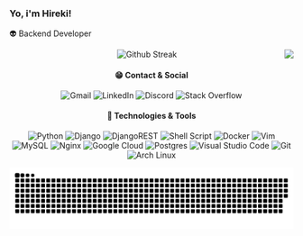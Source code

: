 <span markdown="1">

  ###	Yo, i'm Hireki!

  👽 Backend Developer
 
  <img align="right" src="https://c.tenor.com/d-CAulWk0DAAAAAj/anime-girl-cheerleader.gif"></img>

</span>
<span align="center" markdown="1">

  ![Github Streak](https://github-readme-streak-stats.herokuapp.com/?user=imHireki&theme=radical)
  
</span>
<span align="center" markdown="1">

  #### 😁 Contact & Social
  ![Gmail](https://img.shields.io/badge/Gmail-D14836?style=for-the-badge&logo=gmail&logoColor=white&link=mailto:@gmail.com)
  ![LinkedIn](https://img.shields.io/badge/linkedin-%230077B5.svg?style=for-the-badge&logo=linkedin&logoColor=white)
  ![Discord](https://img.shields.io/badge/Hireki%230733-%237289DA.svg?style=for-the-badge&logo=discord&logoColor=white)
  ![Stack Overflow](https://img.shields.io/badge/-Stackoverflow-FE7A16?style=for-the-badge&logo=stack-overflow&logoColor=white)

</span>
<span align="center" markdown="1">

  #### 🚀 Technologies & Tools
  ![Python](https://img.shields.io/badge/python-%2314354C.svg?style=for-the-badge&logo=python&logoColor=white)
  ![Django](https://img.shields.io/badge/django-%23092E20.svg?style=for-the-badge&logo=django&logoColor=white)
  ![DjangoREST](https://img.shields.io/badge/DJANGO-REST-ff1709?style=for-the-badge&logo=django&logoColor=white&color=ff1709&labelColor=ff1709)
  ![Shell Script](https://img.shields.io/badge/shell_script-%23121011.svg?style=for-the-badge&logo=gnu-bash&logoColor=white)
  ![Docker](https://img.shields.io/badge/docker-%230db7ed.svg?style=for-the-badge&logo=docker&logoColor=white)
  ![Vim](https://img.shields.io/badge/VIM-%2311AB00.svg?style=for-the-badge&logo=vim&logoColor=white)
  ![MySQL](https://img.shields.io/badge/mysql-%2300f.svg?style=for-the-badge&logo=mysql&logoColor=white)
  ![Nginx](https://img.shields.io/badge/nginx-%23009639.svg?style=for-the-badge&logo=nginx&logoColor=white)
  ![Google Cloud](https://img.shields.io/badge/GoogleCloud-%234285F4.svg?style=for-the-badge&logo=google-cloud&logoColor=white)
  ![Postgres](https://img.shields.io/badge/postgres-%23316192.svg?style=for-the-badge&logo=postgresql&logoColor=white)
  ![Visual Studio Code](https://img.shields.io/badge/VisualStudioCode-0078d7.svg?style=for-the-badge&logo=visual-studio-code&logoColor=white)
  ![Git](https://img.shields.io/badge/git-%23F05033.svg?style=for-the-badge&logo=git&logoColor=white)
  ![Arch Linux](https://img.shields.io/badge/Arch_Linux-1793D1?style=for-the-badge&logo=arch-linux&logoColor=white)

</span>

![Snake animation](https://github.com/imHireki/imhireki/blob/output/github-contribution-grid-snake.svg)
